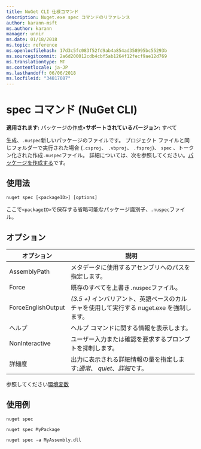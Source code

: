 ```yaml
---
title: NuGet CLI 仕様コマンド
description: Nuget.exe spec コマンドのリファレンス
author: karann-msft
ms.author: karann
manager: unnir
ms.date: 01/18/2018
ms.topic: reference
ms.openlocfilehash: 17d3c5fc083f52fd9ab4a854ad358995bc55293b
ms.sourcegitcommit: 2a6d200012cdb4cbf5ab1264f12fecf9ae12d769
ms.translationtype: MT
ms.contentlocale: ja-JP
ms.lasthandoff: 06/06/2018
ms.locfileid: "34817087"
---
```

# <a name="spec-command-nuget-cli"></a>spec コマンド (NuGet CLI)

**適用されます:** パッケージの作成&bullet;**サポートされているバージョン:** すべて

生成、`.nuspec`新しいパッケージのファイルです。 プロジェクト ファイルと同じフォルダーで実行された場合 (`.csproj`、 `.vbproj`、 `.fsproj`)、 `spec` 、トークン化された作成`.nuspec`ファイル。 詳細については、次を参照してください。[パッケージを作成する](../create-packages/creating-a-package.md)です。

## <a name="usage"></a>使用法

```cli
nuget spec [<packageID>] [options]
```

ここで`<packageID>`で保存する省略可能なパッケージ識別子、`.nuspec`ファイル。

## <a name="options"></a>オプション

| オプション | 説明 |
| --- | --- |
| AssemblyPath | メタデータに使用するアセンブリへのパスを指定します。 |
| Force | 既存のすべてを上書き`.nuspec`ファイル。 |
| ForceEnglishOutput | *(3.5 +)* インバリアント、英語ベースのカルチャを使用して実行する nuget.exe を強制します。 |
| ヘルプ | ヘルプ コマンドに関する情報を表示します。 |
| NonInteractive | ユーザー入力または確認を要求するプロンプトを抑制します。 |
| 詳細度 | 出力に表示される詳細情報の量を指定します:*通常*、 *quiet*、*詳細*です。 |

参照してください[環境変数](cli-ref-environment-variables.md)

## <a name="examples"></a>使用例

```cli
nuget spec

nuget spec MyPackage

nuget spec -a MyAssembly.dll
```

